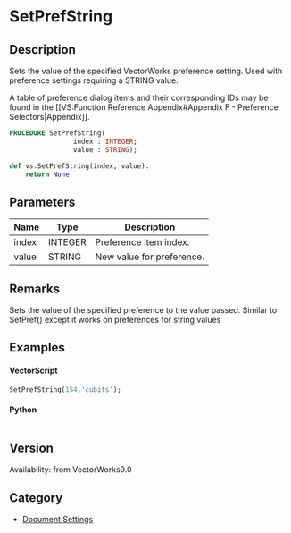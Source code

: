 # SetPrefString

## Description
Sets the value of the specified VectorWorks preference setting. Used with preference settings requiring a STRING value.

A table of preference dialog items and their corresponding IDs may be found in the [[VS:Function Reference Appendix#Appendix F - Preference Selectors|Appendix]].

```pascal
PROCEDURE SetPrefString(
				index : INTEGER;
				value : STRING);
```

```python
def vs.SetPrefString(index, value):
    return None
```

## Parameters
|Name|Type|Description|
|---|---|---|
|index|INTEGER|Preference item index.|
|value|STRING|New value for preference.|

## Remarks
Sets the value of the specified preference to the value passed.   Similar to SetPref() except it works on preferences for string values

## Examples
#### VectorScript ####
```pascal
SetPrefString(154,'cubits');
```
#### Python ####
```python

```

## Version
Availability: from VectorWorks9.0

## Category
* [Document Settings](../Categories/Document%20Settings.md)
